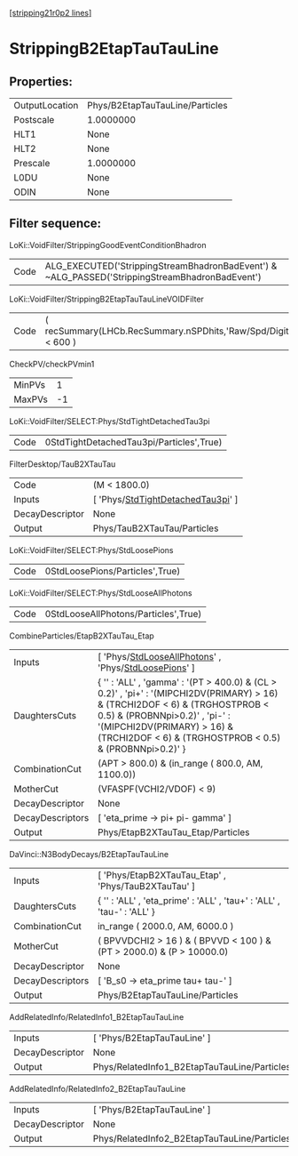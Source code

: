 [[stripping21r0p2 lines]](./stripping21r0p2-index)

# StrippingB2EtapTauTauLine

## Properties:

|                |                                 |
|----------------|---------------------------------|
| OutputLocation | Phys/B2EtapTauTauLine/Particles |
| Postscale      | 1.0000000                       |
| HLT1           | None                            |
| HLT2           | None                            |
| Prescale       | 1.0000000                       |
| L0DU           | None                            |
| ODIN           | None                            |

## Filter sequence:

LoKi::VoidFilter/StrippingGoodEventConditionBhadron

|      |                                                                                                |
|------|------------------------------------------------------------------------------------------------|
| Code | ALG_EXECUTED('StrippingStreamBhadronBadEvent') & ~ALG_PASSED('StrippingStreamBhadronBadEvent') |

LoKi::VoidFilter/StrippingB2EtapTauTauLineVOIDFilter

|      |                                                                  |
|------|------------------------------------------------------------------|
| Code | ( recSummary(LHCb.RecSummary.nSPDhits,'Raw/Spd/Digits') \< 600 ) |

CheckPV/checkPVmin1

|        |     |
|--------|-----|
| MinPVs | 1   |
| MaxPVs | -1  |

LoKi::VoidFilter/SELECT:Phys/StdTightDetachedTau3pi

|      |                                          |
|------|------------------------------------------|
| Code | 0StdTightDetachedTau3pi/Particles',True) |

FilterDesktop/TauB2XTauTau

|                 |                                                                                                 |
|-----------------|-------------------------------------------------------------------------------------------------|
| Code            | (M \< 1800.0)                                                                                   |
| Inputs          | [ 'Phys/[StdTightDetachedTau3pi](./stripping21r0p2-commonparticles-stdtightdetachedtau3pi)' ] |
| DecayDescriptor | None                                                                                            |
| Output          | Phys/TauB2XTauTau/Particles                                                                     |

LoKi::VoidFilter/SELECT:Phys/StdLoosePions

|      |                                 |
|------|---------------------------------|
| Code | 0StdLoosePions/Particles',True) |

LoKi::VoidFilter/SELECT:Phys/StdLooseAllPhotons

|      |                                      |
|------|--------------------------------------|
| Code | 0StdLooseAllPhotons/Particles',True) |

CombineParticles/EtapB2XTauTau_Etap

|                  |                                                                                                                                                                                                                                                                |
|------------------|----------------------------------------------------------------------------------------------------------------------------------------------------------------------------------------------------------------------------------------------------------------|
| Inputs           | [ 'Phys/[StdLooseAllPhotons](./stripping21r0p2-commonparticles-stdlooseallphotons)' , 'Phys/[StdLoosePions](./stripping21r0p2-commonparticles-stdloosepions)' ]                                                                                              |
| DaughtersCuts    | { '' : 'ALL' , 'gamma' : '(PT \> 400.0) & (CL \> 0.2)' , 'pi+' : '(MIPCHI2DV(PRIMARY) \> 16) & (TRCHI2DOF \< 6) & (TRGHOSTPROB \< 0.5) & (PROBNNpi\>0.2)' , 'pi-' : '(MIPCHI2DV(PRIMARY) \> 16) & (TRCHI2DOF \< 6) & (TRGHOSTPROB \< 0.5) & (PROBNNpi\>0.2)' } |
| CombinationCut   | (APT \> 800.0) & (in_range ( 800.0, AM, 1100.0))                                                                                                                                                                                                               |
| MotherCut        | (VFASPF(VCHI2/VDOF) \< 9)                                                                                                                                                                                                                                      |
| DecayDescriptor  | None                                                                                                                                                                                                                                                           |
| DecayDescriptors | [ 'eta_prime -\> pi+ pi- gamma' ]                                                                                                                                                                                                                            |
| Output           | Phys/EtapB2XTauTau_Etap/Particles                                                                                                                                                                                                                              |

DaVinci::N3BodyDecays/B2EtapTauTauLine

|                  |                                                                          |
|------------------|--------------------------------------------------------------------------|
| Inputs           | [ 'Phys/EtapB2XTauTau_Etap' , 'Phys/TauB2XTauTau' ]                    |
| DaughtersCuts    | { '' : 'ALL' , 'eta_prime' : 'ALL' , 'tau+' : 'ALL' , 'tau-' : 'ALL' }   |
| CombinationCut   | in_range ( 2000.0, AM, 6000.0 )                                          |
| MotherCut        | ( BPVVDCHI2 \> 16 ) & ( BPVVD \< 100 ) & (PT \> 2000.0) & (P \> 10000.0) |
| DecayDescriptor  | None                                                                     |
| DecayDescriptors | [ 'B_s0 -\> eta_prime tau+ tau-' ]                                     |
| Output           | Phys/B2EtapTauTauLine/Particles                                          |

AddRelatedInfo/RelatedInfo1_B2EtapTauTauLine

|                 |                                              |
|-----------------|----------------------------------------------|
| Inputs          | [ 'Phys/B2EtapTauTauLine' ]                |
| DecayDescriptor | None                                         |
| Output          | Phys/RelatedInfo1_B2EtapTauTauLine/Particles |

AddRelatedInfo/RelatedInfo2_B2EtapTauTauLine

|                 |                                              |
|-----------------|----------------------------------------------|
| Inputs          | [ 'Phys/B2EtapTauTauLine' ]                |
| DecayDescriptor | None                                         |
| Output          | Phys/RelatedInfo2_B2EtapTauTauLine/Particles |

